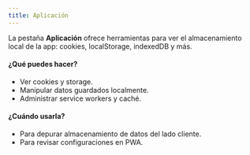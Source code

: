 ```yaml
---
title: Aplicación
---
```


La pestaña **Aplicación** ofrece herramientas para ver el almacenamiento local de la app: cookies, localStorage, indexedDB y más.

#### ¿Qué puedes hacer?

- Ver cookies y storage.
- Manipular datos guardados localmente.
- Administrar service workers y caché.

#### ¿Cuándo usarla?

- Para depurar almacenamiento de datos del lado cliente.
- Para revisar configuraciones en PWA.
